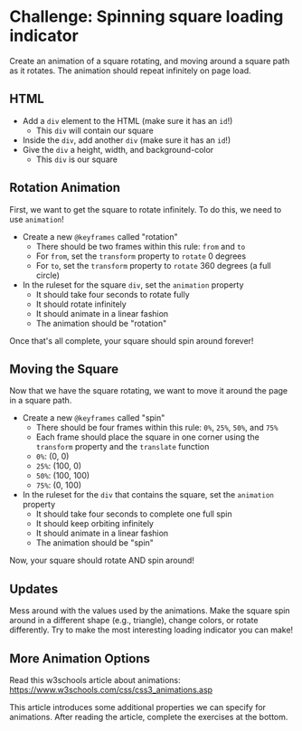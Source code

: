 # Challenge: Spinning square loading indicator
Create an animation of a square rotating, and moving around a square path as it rotates. The animation should repeat infinitely on page load.

## HTML
- Add a `div` element to the HTML (make sure it has an `id`!)
    - This `div` will contain our square
- Inside the `div`, add another `div` (make sure it has an `id`!)
- Give the `div` a height, width, and background-color
    - This `div` is our square

## Rotation Animation
First, we want to get the square to rotate infinitely. To do this, we need to use `animation`!

- Create a new `@keyframes` called "rotation"
    - There should be two frames within this rule: `from` and `to`
    - For `from`, set the `transform` property to `rotate` 0 degrees
    - For `to`, set the `transform` property to `rotate` 360 degrees (a full circle)
- In the ruleset for the square `div`, set the `animation` property
    - It should take four seconds to rotate fully
    - It should rotate infinitely
    - It should animate in a linear fashion
    - The animation should be "rotation"

Once that's all complete, your square should spin around forever!

## Moving the Square
Now that we have the square rotating, we want to move it around the page in a square path.

- Create a new `@keyframes` called "spin"
    - There should be four frames within this rule: `0%`, `25%`, `50%`, and `75%`
    - Each frame should place the square in one corner using the `transform` property and the `translate` function
    - `0%`: (0, 0)
    - `25%`: (100, 0)
    - `50%`: (100, 100)
    - `75%`: (0, 100)
- In the ruleset for the `div` that contains the square, set the `animation` property
    - It should take four seconds to complete one full spin
    - It should keep orbiting infinitely
    - It should animate in a linear fashion
    - The animation should be "spin"

Now, your square should rotate AND spin around!

## Updates
Mess around with the values used by the animations. Make the square spin around in a different shape (e.g., triangle), change colors, or rotate differently. Try to make the most interesting loading indicator you can make!

## More Animation Options
Read this w3schools article about animations: https://www.w3schools.com/css/css3_animations.asp

This article introduces some additional properties we can specify for animations. After reading the article, complete the exercises at the bottom.